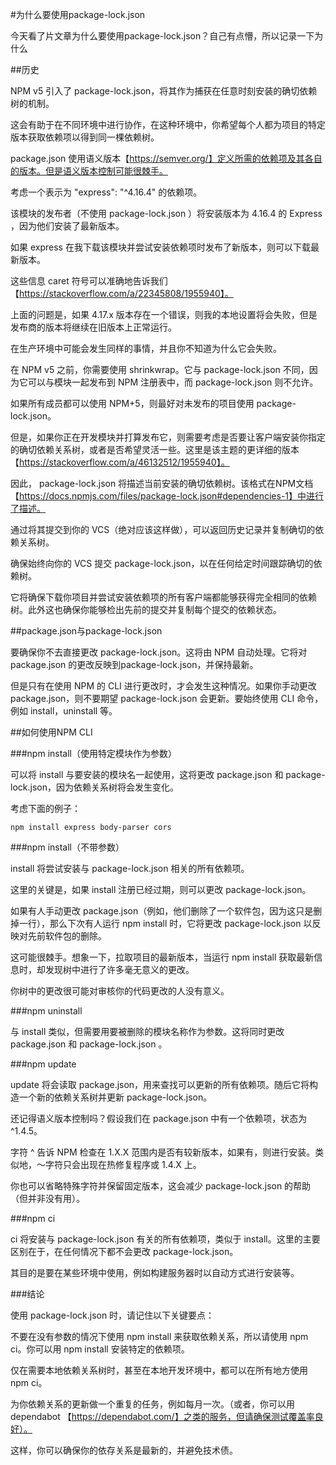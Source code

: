 #为什么要使用package-lock.json

今天看了片文章为什么要使用package-lock.json？自己有点懵，所以记录一下为什么

##历史

NPM v5 引入了 package-lock.json，将其作为捕获在任意时刻安装的确切依赖树的机制。


这会有助于在不同环境中进行协作，在这种环境中，你希望每个人都为项目的特定版本获取依赖项以得到同一棵依赖树。

package.json 使用语义版本【https://semver.org/】定义所需的依赖项及其各自的版本。但是语义版本控制可能很棘手。


考虑一个表示为 "express": "^4.16.4" 的依赖项。

该模块的发布者（不使用 package-lock.json ）将安装版本为 4.16.4 的 Express ，因为他们安装了最新版本。

如果 express 在我下载该模块并尝试安装依赖项时发布了新版本，则可以下载最新版本。

这些信息  caret 符号可以准确地告诉我们【https://stackoverflow.com/a/22345808/1955940】。


上面的问题是，如果 4.17.x 版本存在一个错误，则我的本地设置将会失败，但是发布商的版本将继续在旧版本上正常运行。


在生产环境中可能会发生同样的事情，并且你不知道为什么它会失败。

在 NPM v5 之前，你需要使用 shrinkwrap。它与 package-lock.json 不同，因为它可以与模块一起发布到 NPM 注册表中，而 package-lock.json 则不允许。

如果所有成员都可以使用 NPM+5，则最好对未发布的项目使用 package-lock.json。

但是，如果你正在开发模块并打算发布它，则需要考虑是否要让客户端安装你指定的确切依赖关系树，或者是否希望灵活一些。这里是该主题的更详细的版本【https://stackoverflow.com/a/46132512/1955940】。

因此， package-lock.json 将描述当前安装的确切依赖树。该格式在NPM文档【https://docs.npmjs.com/files/package-lock.json#dependencies-1】中进行了描述。

通过将其提交到你的 VCS（绝对应该这样做），可以返回历史记录并复制确切的依赖关系树。

确保始终向你的 VCS 提交 package-lock.json，以在任何给定时间跟踪确切的依赖树。

它将确保下载你项目并尝试安装依赖项的所有客户端都能够获得完全相同的依赖树。此外这也确保你能够检出先前的提交并复制每个提交的依赖状态。

##package.json与package-lock.json

要确保你不去直接更改 package-lock.json。这将由 NPM 自动处理。它将对 package.json 的更改反映到package-lock.json，并保持最新。

但是只有在使用 NPM 的 CLI 进行更改时，才会发生这种情况。如果你手动更改 package.json，则不要期望 package-lock.json 会更新。要始终使用 CLI 命令，例如 install，uninstall 等。


##如何使用NPM CLI

###npm install（使用特定模块作为参数）

可以将 install 与要安装的模块名一起使用，这将更改 package.json 和 package-lock.json，因为依赖关系树将会发生变化。

考虑下面的例子：

```
npm install express body-parser cors

```

###npm install（不带参数）

install 将尝试安装与 package-lock.json 相关的所有依赖项。

这里的关键是，如果 install 注册已经过期，则可以更改 package-lock.json。

如果有人手动更改 package.json（例如，他们删除了一个软件包，因为这只是删掉一行），那么下次有人运行 npm install 时，它将更改 package-lock.json 以反映对先前软件包的删除。

这可能很棘手。想象一下，拉取项目的最新版本，当运行 npm install 获取最新信息时，却发现树中进行了许多毫无意义的更改。

你树中的更改很可能对审核你的代码更改的人没有意义。

###npm uninstall

与 install 类似，但需要用要被删除的模块名称作为参数。这将同时更改 package.json 和 package-lock.json 。

###npm update

update 将会读取 package.json，用来查找可以更新的所有依赖项。随后它将构造一个新的依赖关系树并更新 package-lock.json。

还记得语义版本控制吗？假设我们在 package.json 中有一个依赖项，状态为 ^1.4.5。

字符 ^ 告诉 NPM 检查在 1.X.X 范围内是否有较新版本，如果有，则进行安装。类似地，〜字符只会出现在热修复程序或 1.4.X 上。

你也可以省略特殊字符并保留固定版本，这会减少 package-lock.json 的帮助（但并非没有用）。


###npm ci

ci 将安装与 package-lock.json 有关的所有依赖项，类似于 install。这里的主要区别在于，在任何情况下都不会更改 package-lock.json。

其目的是要在某些环境中使用，例如构建服务器时以自动方式进行安装等。

###结论

使用 package-lock.json 时，请记住以下关键要点：

不要在没有参数的情况下使用 npm install 来获取依赖关系，所以请使用 npm ci。你可以用 npm install 安装特定的依赖项。

仅在需要本地依赖关系树时，甚至在本地开发环境中，都可以在所有地方使用 npm ci。

为你依赖关系的更新做一个重复的任务，例如每月一次。（或者，你可以用 dependabot 【https://dependabot.com/】之类的服务，但请确保测试覆盖率良好）。

这样，你可以确保你的依存关系是最新的，并避免技术债。


